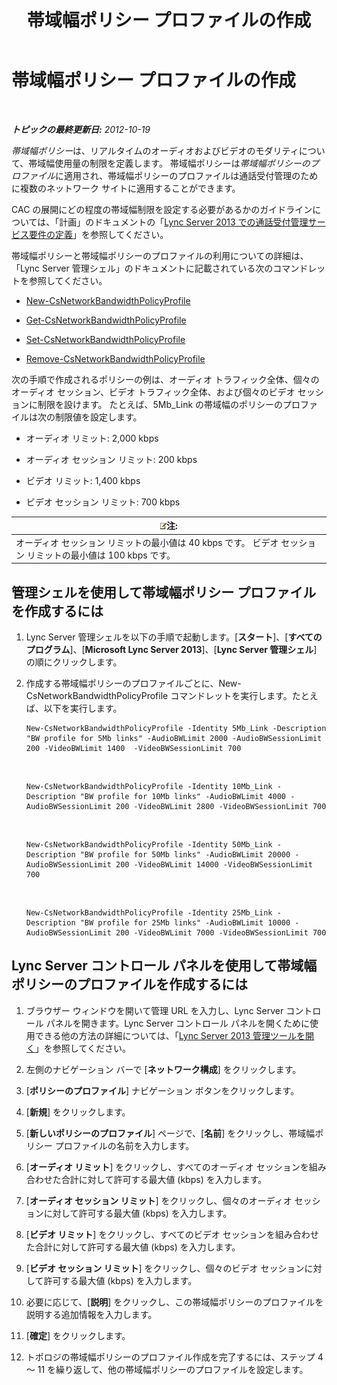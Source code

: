 ﻿---
title: 帯域幅ポリシー プロファイルの作成
TOCTitle: 帯域幅ポリシー プロファイルの作成
ms:assetid: a71881ef-b04a-465e-9abb-0577bfd182f3
ms:mtpsurl: https://technet.microsoft.com/ja-jp/library/Gg412785(v=OCS.15)
ms:contentKeyID: 48273203
ms.date: 05/19/2016
mtps_version: v=OCS.15
ms.translationtype: HT
---

# 帯域幅ポリシー プロファイルの作成

 

_**トピックの最終更新日:** 2012-10-19_

*帯域幅ポリシー*は、リアルタイムのオーディオおよびビデオのモダリティについて、帯域幅使用量の制限を定義します。 帯域幅ポリシーは*帯域幅ポリシーのプロファイル*に適用され、帯域幅ポリシーのプロファイルは通話受付管理のために複数のネットワーク サイトに適用することができます。

CAC の展開にどの程度の帯域幅制限を設定する必要があるかのガイドラインについては、「計画」のドキュメントの「[Lync Server 2013 での通話受付管理サービス要件の定義](lync-server-2013-defining-your-requirements-for-call-admission-control.md)」を参照してください。

帯域幅ポリシーと帯域幅ポリシーのプロファイルの利用についての詳細は、「Lync Server 管理シェル」のドキュメントに記載されている次のコマンドレットを参照してください。

  - [New-CsNetworkBandwidthPolicyProfile](https://docs.microsoft.com/en-us/powershell/module/skype/New-CsNetworkBandwidthPolicyProfile)

  - [Get-CsNetworkBandwidthPolicyProfile](https://docs.microsoft.com/en-us/powershell/module/skype/Get-CsNetworkBandwidthPolicyProfile)

  - [Set-CsNetworkBandwidthPolicyProfile](https://docs.microsoft.com/en-us/powershell/module/skype/Set-CsNetworkBandwidthPolicyProfile)

  - [Remove-CsNetworkBandwidthPolicyProfile](https://docs.microsoft.com/en-us/powershell/module/skype/Remove-CsNetworkBandwidthPolicyProfile)

次の手順で作成されるポリシーの例は、オーディオ トラフィック全体、個々のオーディオ セッション、ビデオ トラフィック全体、および個々のビデオ セッションに制限を設けます。 たとえば、5Mb\_Link の帯域幅のポリシーのプロファイルは次の制限値を設定します。

  - オーディオ リミット: 2,000 kbps

  - オーディオ セッション リミット: 200 kbps

  - ビデオ リミット: 1,400 kbps

  - ビデオ セッション リミット: 700 kbps

<table>
<thead>
<tr class="header">
<th><img src="images/Gg412781.note(OCS.15).gif" title="note" alt="note" />注:</th>
</tr>
</thead>
<tbody>
<tr class="odd">
<td>オーディオ セッション リミットの最小値は 40 kbps です。 ビデオ セッション リミットの最小値は 100 kbps です。</td>
</tr>
</tbody>
</table>


## 管理シェルを使用して帯域幅ポリシー プロファイルを作成するには

1.  Lync Server 管理シェルを以下の手順で起動します。\[**スタート**\]、\[**すべてのプログラム**\]、\[**Microsoft Lync Server 2013**\]、\[**Lync Server 管理シェル**\] の順にクリックします。

2.  作成する帯域幅ポリシーのプロファイルごとに、New-CsNetworkBandwidthPolicyProfile コマンドレットを実行します。たとえば、以下を実行します。
    
        New-CsNetworkBandwidthPolicyProfile -Identity 5Mb_Link -Description "BW profile for 5Mb links" -AudioBWLimit 2000 -AudioBWSessionLimit 200 -VideoBWLimit 1400  -VideoBWSessionLimit 700

       &nbsp;
    
        New-CsNetworkBandwidthPolicyProfile -Identity 10Mb_Link -Description "BW profile for 10Mb links" -AudioBWLimit 4000 -AudioBWSessionLimit 200 -VideoBWLimit 2800 -VideoBWSessionLimit 700

       &nbsp;
    
        New-CsNetworkBandwidthPolicyProfile -Identity 50Mb_Link -Description "BW profile for 50Mb links" -AudioBWLimit 20000 -AudioBWSessionLimit 200 -VideoBWLimit 14000 -VideoBWSessionLimit 700

       &nbsp;
    
        New-CsNetworkBandwidthPolicyProfile -Identity 25Mb_Link -Description "BW profile for 25Mb links" -AudioBWLimit 10000 -AudioBWSessionLimit 200 -VideoBWLimit 7000 -VideoBWSessionLimit 700

## Lync Server コントロール パネルを使用して帯域幅ポリシーのプロファイルを作成するには

1.  ブラウザー ウィンドウを開いて管理 URL を入力し、Lync Server コントロール パネルを開きます。Lync Server コントロール パネルを開くために使用できる他の方法の詳細については、「[Lync Server 2013 管理ツールを開く](lync-server-2013-open-lync-server-administrative-tools.md)」を参照してください。

2.  左側のナビゲーション バーで \[**ネットワーク構成**\] をクリックします。

3.  \[**ポリシーのプロファイル**\] ナビゲーション ボタンをクリックします。

4.  \[**新規**\] をクリックします。

5.  \[**新しいポリシーのプロファイル**\] ページで、\[**名前**\] をクリックし、帯域幅ポリシー プロファイルの名前を入力します。

6.  \[**オーディオ リミット**\] をクリックし、すべてのオーディオ セッションを組み合わせた合計に対して許可する最大値 (kbps) を入力します。

7.  \[**オーディオ セッション リミット**\] をクリックし、個々のオーディオ セッションに対して許可する最大値 (kbps) を入力します。

8.  \[**ビデオ リミット**\] をクリックし、すべてのビデオ セッションを組み合わせた合計に対して許可する最大値 (kbps) を入力します。

9.  \[**ビデオ セッション リミット**\] をクリックし、個々のビデオ セッションに対して許可する最大値 (kbps) を入力します。

10. 必要に応じて、\[**説明**\] をクリックし、この帯域幅ポリシーのプロファイルを説明する追加情報を入力します。

11. \[**確定**\] をクリックします。

12. トポロジの帯域幅ポリシーのプロファイル作成を完了するには、ステップ 4 ～ 11 を繰り返して、他の帯域幅ポリシーのプロファイルを設定します。

